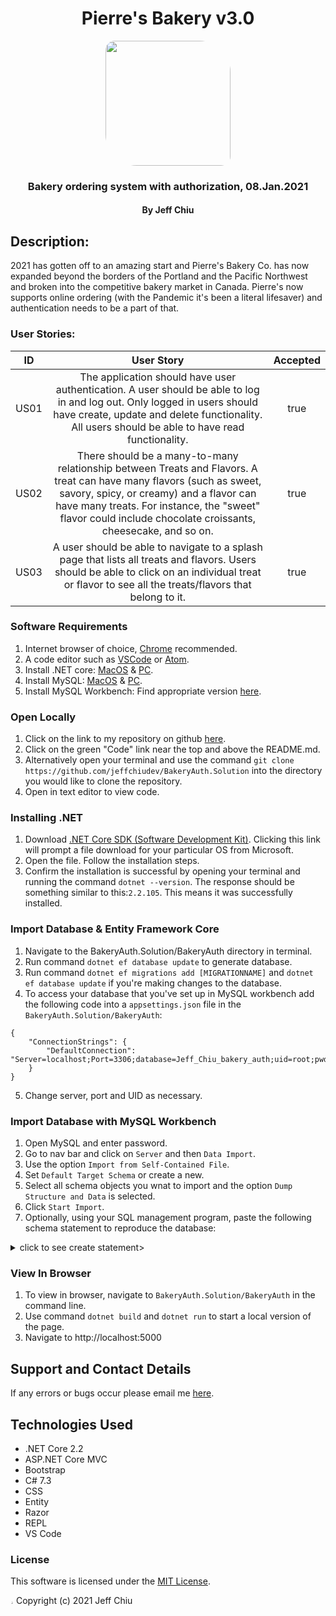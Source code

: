 <div align="center">

# Pierre's Bakery v3.0

</div>

<div align="center">
<img src="https://github.com/jeffchiudev.png" width="200px" height="auto" style="border-radius: 15px 50px;">

</div>
<h3 align="center">Bakery ordering system with authorization, 08.Jan.2021</h3>
<h4 align="center"> By Jeff Chiu</h4>


## Description: 

2021 has gotten off to an amazing start and Pierre's Bakery Co. has now expanded beyond the borders of the Portland and the Pacific Northwest and broken into the competitive bakery market in Canada.  Pierre's now supports online ordering (with the Pandemic it's been a literal lifesaver) and authentication needs to be a part of that. 

### User Stories:
| ID | User Story | Accepted |
| :--------: | :------: | :-------: |
| US01 | The application should have user authentication. A user should be able to log in and log out. Only logged in users should have create, update and delete functionality. All users should be able to have read functionality. | true |
| US02 | There should be a many-to-many relationship between Treats and Flavors. A treat can have many flavors (such as sweet, savory, spicy, or creamy) and a flavor can have many treats. For instance, the "sweet" flavor could include chocolate croissants, cheesecake, and so on. | true |
| US03 | A user should be able to navigate to a splash page that lists all treats and flavors. Users should be able to click on an individual treat or flavor to see all the treats/flavors that belong to it. | true|

### Software Requirements

1. Internet browser of choice, [Chrome](https://www.google.com/chrome/?brand=CHBD&brand=FHFK&gclid=CjwKCAiA_9r_BRBZEiwAHZ_v19Z0_XYzZ8NiG2AyZJ9A8ZVQjOBCYIuyRcS3Muc41TZCA_PL0n3s6hoCiaEQAvD_BwE&gclsrc=aw.ds) recommended.
2. A code editor such as [VSCode](https://code.visualstudio.com/) or [Atom](https://atom.io/).
3. Install .NET core: [MacOS](https://dotnet.microsoft.com/download/thank-you/dotnet-sdk-2.2.106-macos-x64-installer) & [PC](https://dotnet.microsoft.com/download/thank-you/dotnet-sdk-2.2.203-windows-x64-installer).
4. Install MySQL: [MacOS](https://dev.mysql.com/downloads/file/?id=484914) & [PC](https://dev.mysql.com/downloads/file/?id=484919).
5. Install MySQL Workbench: Find appropriate version [here](https://dev.mysql.com/downloads/workbench/).

### Open Locally

1. Click on the link to my repository on github [here](https://github.com/jeffchiudev/BakeryAuth.Solution). 
2. Click on the green "Code" link near the top and above the README.md.
3. Alternatively open your terminal and use the command `git clone https://github.com/jeffchiudev/BakeryAuth.Solution` into the directory you would like to clone the repository.
4. Open in text editor to view code.

### Installing .NET

1. Download [.NET Core SDK (Software Development Kit)](https://dotnet.microsoft.com/download/thank-you/dotnet-sdk-2.2.106-macos-x64-installer). Clicking this link will prompt a file download for your particular OS from Microsoft.
2. Open the file. Follow the installation steps.
3. Confirm the installation is successful by opening your terminal and running the command `dotnet --version`. The response should be something similar to this:`2.2.105`. This means it was successfully installed.

### Import Database & Entity Framework Core
1. Navigate to the BakeryAuth.Solution/BakeryAuth directory in terminal.
2. Run command `dotnet ef database update` to generate database.
3. Run command `dotnet ef migrations add [MIGRATIONNAME]` and `dotnet ef database update` if you're making changes to the database. 
4. To access your database that you've set up in MySQL workbench add the following code into a `appsettings.json` file in the `BakeryAuth.Solution/BakeryAuth`:

```
{
    "ConnectionStrings": {
        "DefaultConnection": "Server=localhost;Port=3306;database=Jeff_Chiu_bakery_auth;uid=root;pwd=YourPassword;"
    }
}
```
5. Change server, port and UID as necessary.  

### Import Database with MySQL Workbench
1. Open MySQL and enter password.
2. Go to nav bar and click on `Server` and then `Data Import`.
3. Use the option `Import from Self-Contained File`.
4. Set `Default Target Schema` or create a new.
5. Select all schema objects you wnat to import and the option `Dump Structure and Data` is selected.
6. Click `Start Import`.
7. Optionally, using your SQL management program, paste the following schema statement to reproduce the database:

<details><summary>click to see create statement></summary>

```
CREATE TABLE `aspnetroleclaims` (
  `Id` int NOT NULL AUTO_INCREMENT,
  `RoleId` varchar(255) NOT NULL,
  `ClaimType` longtext,
  `ClaimValue` longtext,
  PRIMARY KEY (`Id`),
  KEY `IX_AspNetRoleClaims_RoleId` (`RoleId`),
  CONSTRAINT `FK_AspNetRoleClaims_AspNetRoles_RoleId` FOREIGN KEY (`RoleId`) REFERENCES `aspnetroles` (`Id`) ON DELETE CASCADE
) ENGINE=InnoDB DEFAULT CHARSET=utf8mb4 COLLATE=utf8mb4_0900_ai_ci;

CREATE TABLE `aspnetroles` (
  `Id` varchar(255) NOT NULL,
  `Name` varchar(256) DEFAULT NULL,
  `NormalizedName` varchar(256) DEFAULT NULL,
  `ConcurrencyStamp` longtext,
  PRIMARY KEY (`Id`),
  UNIQUE KEY `RoleNameIndex` (`NormalizedName`)
) ENGINE=InnoDB DEFAULT CHARSET=utf8mb4 COLLATE=utf8mb4_0900_ai_ci;

CREATE TABLE `aspnetuserclaims` (
  `Id` int NOT NULL AUTO_INCREMENT,
  `UserId` varchar(255) NOT NULL,
  `ClaimType` longtext,
  `ClaimValue` longtext,
  PRIMARY KEY (`Id`),
  KEY `IX_AspNetUserClaims_UserId` (`UserId`),
  CONSTRAINT `FK_AspNetUserClaims_AspNetUsers_UserId` FOREIGN KEY (`UserId`) REFERENCES `aspnetusers` (`Id`) ON DELETE CASCADE
) ENGINE=InnoDB DEFAULT CHARSET=utf8mb4 COLLATE=utf8mb4_0900_ai_ci;

CREATE TABLE `aspnetuserlogins` (
  `LoginProvider` varchar(255) NOT NULL,
  `ProviderKey` varchar(255) NOT NULL,
  `ProviderDisplayName` longtext,
  `UserId` varchar(255) NOT NULL,
  PRIMARY KEY (`LoginProvider`,`ProviderKey`),
  KEY `IX_AspNetUserLogins_UserId` (`UserId`),
  CONSTRAINT `FK_AspNetUserLogins_AspNetUsers_UserId` FOREIGN KEY (`UserId`) REFERENCES `aspnetusers` (`Id`) ON DELETE CASCADE
) ENGINE=InnoDB DEFAULT CHARSET=utf8mb4 COLLATE=utf8mb4_0900_ai_ci;

CREATE TABLE `aspnetuserroles` (
  `UserId` varchar(255) NOT NULL,
  `RoleId` varchar(255) NOT NULL,
  PRIMARY KEY (`UserId`,`RoleId`),
  KEY `IX_AspNetUserRoles_RoleId` (`RoleId`),
  CONSTRAINT `FK_AspNetUserRoles_AspNetRoles_RoleId` FOREIGN KEY (`RoleId`) REFERENCES `aspnetroles` (`Id`) ON DELETE CASCADE,
  CONSTRAINT `FK_AspNetUserRoles_AspNetUsers_UserId` FOREIGN KEY (`UserId`) REFERENCES `aspnetusers` (`Id`) ON DELETE CASCADE
) ENGINE=InnoDB DEFAULT CHARSET=utf8mb4 COLLATE=utf8mb4_0900_ai_ci;

CREATE TABLE `aspnetusers` (
  `Id` varchar(255) NOT NULL,
  `UserName` varchar(256) DEFAULT NULL,
  `NormalizedUserName` varchar(256) DEFAULT NULL,
  `Email` varchar(256) DEFAULT NULL,
  `NormalizedEmail` varchar(256) DEFAULT NULL,
  `EmailConfirmed` bit(1) NOT NULL,
  `PasswordHash` longtext,
  `SecurityStamp` longtext,
  `ConcurrencyStamp` longtext,
  `PhoneNumber` longtext,
  `PhoneNumberConfirmed` bit(1) NOT NULL,
  `TwoFactorEnabled` bit(1) NOT NULL,
  `LockoutEnd` datetime(6) DEFAULT NULL,
  `LockoutEnabled` bit(1) NOT NULL,
  `AccessFailedCount` int NOT NULL,
  PRIMARY KEY (`Id`),
  UNIQUE KEY `UserNameIndex` (`NormalizedUserName`),
  KEY `EmailIndex` (`NormalizedEmail`)
) ENGINE=InnoDB DEFAULT CHARSET=utf8mb4 COLLATE=utf8mb4_0900_ai_ci;

CREATE TABLE `aspnetusertokens` (
  `UserId` varchar(255) NOT NULL,
  `LoginProvider` varchar(255) NOT NULL,
  `Name` varchar(255) NOT NULL,
  `Value` longtext,
  PRIMARY KEY (`UserId`,`LoginProvider`,`Name`),
  CONSTRAINT `FK_AspNetUserTokens_AspNetUsers_UserId` FOREIGN KEY (`UserId`) REFERENCES `aspnetusers` (`Id`) ON DELETE CASCADE
) ENGINE=InnoDB DEFAULT CHARSET=utf8mb4 COLLATE=utf8mb4_0900_ai_ci;

CREATE TABLE `flavors` (
  `FlavorId` int NOT NULL AUTO_INCREMENT,
  `FlavorName` longtext,
  `UserId` varchar(255) DEFAULT NULL,
  PRIMARY KEY (`FlavorId`),
  KEY `IX_Flavors_UserId` (`UserId`),
  CONSTRAINT `FK_Flavors_AspNetUsers_UserId` FOREIGN KEY (`UserId`) REFERENCES `aspnetusers` (`Id`) ON DELETE RESTRICT
) ENGINE=InnoDB AUTO_INCREMENT=12 DEFAULT CHARSET=utf8mb4 COLLATE=utf8mb4_0900_ai_ci;

CREATE TABLE `flavortreat` (
  `FlavorTreatId` int NOT NULL AUTO_INCREMENT,
  `TreatId` int NOT NULL,
  `FlavorId` int NOT NULL,
  PRIMARY KEY (`FlavorTreatId`),
  KEY `IX_FlavorTreat_FlavorId` (`FlavorId`),
  KEY `IX_FlavorTreat_TreatId` (`TreatId`),
  CONSTRAINT `FK_FlavorTreat_Flavors_FlavorId` FOREIGN KEY (`FlavorId`) REFERENCES `flavors` (`FlavorId`) ON DELETE CASCADE,
  CONSTRAINT `FK_FlavorTreat_Treats_TreatId` FOREIGN KEY (`TreatId`) REFERENCES `treats` (`TreatId`) ON DELETE CASCADE
) ENGINE=InnoDB AUTO_INCREMENT=18 DEFAULT CHARSET=utf8mb4 COLLATE=utf8mb4_0900_ai_ci;

CREATE TABLE `treats` (
  `TreatId` int NOT NULL AUTO_INCREMENT,
  `TreatName` longtext,
  `UserId` varchar(255) DEFAULT NULL,
  PRIMARY KEY (`TreatId`),
  KEY `IX_Treats_UserId` (`UserId`),
  CONSTRAINT `FK_Treats_AspNetUsers_UserId` FOREIGN KEY (`UserId`) REFERENCES `aspnetusers` (`Id`) ON DELETE RESTRICT
) ENGINE=InnoDB AUTO_INCREMENT=9 DEFAULT CHARSET=utf8mb4 COLLATE=utf8mb4_0900_ai_ci;
SELECT * FROM jeff_chiu_bakery_auth.aspnetusers;
```
</details>

### View In Browser

1. To view in browser, navigate to `BakeryAuth.Solution/BakeryAuth` in the command line.
2. Use command `dotnet build` and `dotnet run` to start a local version of the page. 
3. Navigate to http://localhost:5000

## Support and Contact Details

If any errors or bugs occur please email me [here](jeffchiudev@gmail.com).

## Technologies Used

- .NET Core 2.2
- ASP.NET Core MVC
- Bootstrap
- C# 7.3
- CSS
- Entity
- Razor
- REPL
- VS Code

### License

This software is licensed under the [MIT License](https://choosealicense.com/licenses/mit/).

<img src="https://apprecs.org/gp/images/app-icons/300/7c/air.capoo.jpg" width="1%" height="auto" style="border-radius: 50%"> Copyright (c) 2021 Jeff Chiu 